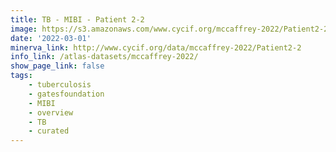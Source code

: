 ```yaml
---
title: TB - MIBI - Patient 2-2
image: https://s3.amazonaws.com/www.cycif.org/mccaffrey-2022/Patient2-2/thumbnail--default.jpg
date: '2022-03-01'
minerva_link: http://www.cycif.org/data/mccaffrey-2022/Patient2-2
info_link: /atlas-datasets/mccaffrey-2022/
show_page_link: false
tags:
    - tuberculosis
    - gatesfoundation
    - MIBI
    - overview
    - TB
    - curated
---
```

